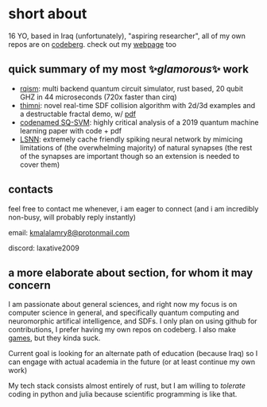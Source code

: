 # short about

16 YO, based in Iraq (unfortunately), "aspiring researcher", all of my own repos are on [codeberg](https://codeberg.org/0x177). check out my [webpage](https://0x177.codeberg.page) too

## quick summary of my most ✨*glamorous*✨ work

- [rqism](https://codeberg.org/0x177/rqism): multi backend quantum circuit simulator, rust based, 20 qubit GHZ in 44 microseconds (720x faster than cirq)
- [thimni](https://codeberg.org/0x177/thimni): novel real-time SDF collision algorithm with 2d/3d examples and a destructable fractal demo, w/ [pdf](https://0x177.codeberg.page/thimni.pdf)
- [codenamed SQ-SVM](https://0x177.codeberg.page/qsvm_pdf.html): highly critical analysis of a 2019 quantum machine learning paper with code + pdf
- [LSNN](https://0x177.codeberg.page/snn.html): extremely cache friendly spiking neural network by mimicing limitations of (the overwhelming majority) of natural synapses (the rest of the synapses are important though so an extension is needed to cover them)

## contacts
feel free to contact me whenever, i am eager to connect (and i am incredibly non-busy, will probably reply instantly)

email: kmalalamry8@protonmail.com

discord: laxative2009

## a more elaborate about section, for whom it may concern
I am passionate about general sciences, and right now my focus is on computer science in general, and specifically quantum computing and neuromorphic artifical intelligence, and SDFs.
I only plan on using github for contributions, I prefer having my own repos on codeberg. I also make [games](https://0x177.itch.io), but they kinda suck. 

Current goal is looking for an alternate path of education (because Iraq) so I can engage with actual academia in the future (or at least continue my own work)

My tech stack consists almost entirely of rust, but I am willing to *tolerate* coding in python and julia because scientific programming is like that.
